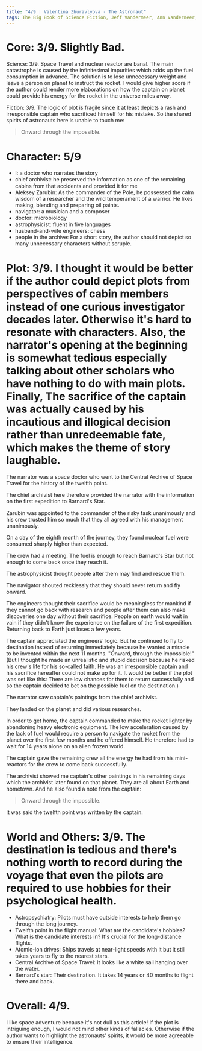 ```yaml
---
title: "4/9 | Valentina Zhuravlyova - The Astronaut"
tags: The Big Book of Science Fiction, Jeff Vandermeer, Ann Vandermeer, short story, novelette, science fiction,
---
```


# Core: 3/9. Slightly Bad.
Science: 3/9. Space Travel and nuclear reactor are banal. The main catastrophe is caused by the infinitesimal impurities which adds up the fuel consumption in advance. The solution is to lose unnecessary weight and leave a person on planet to instruct the rocket. I would give higher score if the author could render more elaborations on how the captain on planet could provide his energy for the rocket in the universe miles away.

Fiction: 3/9. The logic of plot is fragile since it at least depicts a rash and irresponsible captain who sacrificed himself for his mistake. So the shared spirits of astronauts here is unable to touch me:

> Onward through the impossible.


# Character: 5/9
+ I: a doctor who narrates the story
+ chief archivist: he preserved the information as one of the remaining cabins from that accidents and provided it for me
+ Aleksey Zarubin: As the commander of the Pole, he possessed the calm wisdom of a researcher and the wild temperament of a warrior. He likes making, blending and preparing oil paints. 
+ navigator: a musician and a composer
+ doctor: microbiology
+ astrophysicist: fluent in five languages
+ husband-and-wife engineers: chess
+ people in the archive: For a short story, the author should not depict so many unnecessary characters without scruple.



# Plot: 3/9. I thought it would be better if the author could depict plots from perspectives of cabin members instead of one curious investigator decades later. Otherwise it's hard to resonate with characters. Also, the narrator's opening at the beginning is somewhat tedious especially talking about other scholars who have nothing to do with main plots. Finally, The sacrifice of the captain was actually caused by his incautious and illogical decision rather than unredeemable fate, which makes the theme of story laughable.
The narrator was a space doctor who went to the Central Archive of Space Travel for the history of the twelfth point. 

The chief archivist here therefore provided the narrator with the information on the first expedition to Barnard's Star.

Zarubin was appointed to the commander of the risky task unanimously and his crew trusted him so much that they all agreed with his management unanimously.

On a day of the eighth month of the journey, they found nuclear fuel were consumed sharply higher than expected.

The crew had a meeting. The fuel is enough to reach Barnard's Star but not enough to come back once they reach it. 

The astrophysicist thought people after them may find and rescue them.

The navigator shouted recklessly that they should never return and fly onward.

The engineers thought their sacrifice would be meaningless for mankind if they cannot go back with research and people after them can also make discoveries one day without their sacrifice. People on earth would wait in vain if they didn't know the experience on the failure of the first expedition. Returning back to Earth just loses a few years. 

The captain appreciated the engineers' logic. But he continued to fly to destination instead of returning immediately because he wanted a miracle to be invented within the next 11 months. "Onward, through the impossible!" (But I thought he made an unrealistic and stupid decision because he risked his crew's life for his so-called faith. He was an irresponsible captain and his sacrifice hereafter could not make up for it. It would be better if the plot was set like this: There are low chances for them to return successfully and so the captain decided to bet on the possible fuel on the destination.)

The narrator saw captain's paintings from the chief archivist. 

They landed on the planet and did various researches.

In order to get home, the captain commanded to make the rocket lighter by abandoning heavy electronic equipment. The low acceleration caused by the lack of fuel would require a person to navigate the rocket from the planet over the first few months and he offered himself. He therefore had to wait for 14 years alone on an alien frozen world.

The captain gave the remaining crew all the energy he had from his mini-reactors for the crew to come back successfully. 

The archivist showed me captain's other paintings in his remaining days which the archivist later found on that planet. They are all about Earth and hometown. And he also found a note from the captain:
> Onward through the impossible.

It was said the twelfth point was written by the captain.





# World and Others: 3/9. The destination is tedious and there's nothing worth to record during the voyage that even the pilots are required to use hobbies for their psychological health.
+ Astropsychiatry: Pilots must have outside interests to help them go through the long journey.
+ Twelfth point in the flight manual: What are the candidate's hobbies? What is the candidate interests in? It's crucial for the long-distance flights.
+ Atomic-ion drives: Ships travels at near-light speeds with it but it still takes years to fly to the nearest stars.
+ Central Archive of Space Travel: It looks like a white sail hanging over the water.
+ Bernard's star: Their destination. It takes 14 years or 40 months to flight there and back.

# Overall: 4/9.
I like space adventure because it's not dull as this article! If the plot is intriguing enough, I would not mind other kinds of fallacies. Otherwise if the author wants to highlight the astronauts' spirits, it would be more agreeable to ensure their intelligence.
